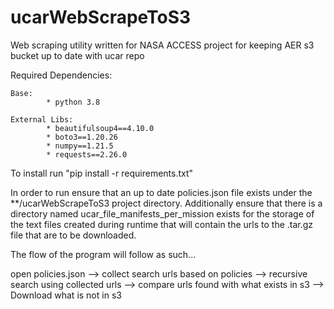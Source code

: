 # ucarWebScrapeToS3

Web scraping utility written for NASA ACCESS project for keeping AER s3 bucket up to date with ucar repo

Required Dependencies:

    Base:
            * python 3.8
    
    External Libs:
            * beautifulsoup4==4.10.0
            * boto3==1.20.26
            * numpy==1.21.5
            * requests==2.26.0

To install run "pip install -r requirements.txt"

In order to run ensure that an up to date policies.json file exists under the **/ucarWebScrapeToS3 project directory.
Additionally ensure that there is a directory named ucar_file_manifests_per_mission exists for the storage of 
the text files created during runtime that will contain the urls to the .tar.gz file that are to be downloaded.

The flow of the program will follow as such...

open policies.json --> collect search urls based on policies --> recursive search using collected urls --> 
compare urls found with what exists in s3 --> Download what is not in s3 
